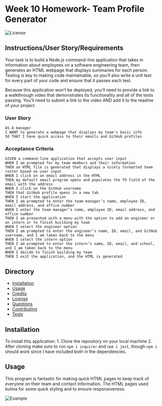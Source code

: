 # Week 10 Homework- Team Profile Generator
![License](https://img.shields.io/badge/license-GPLv3-blue)


## Instructions/User Story/Requirements

Your task is to build a Node.js command-line application that takes in information about employees on a software engineering team, then generates an HTML webpage that displays summaries for each person. Testing is key to making code maintainable, so you’ll also write a unit test for every part of your code and ensure that it passes each test.

Because this application won’t be deployed, you’ll need to provide a link to a walkthrough video that demonstrates its functionality and all of the tests passing. You’ll need to submit a link to the video AND add it to the readme of your project.

### User Story

```
AS A manager
I WANT to generate a webpage that displays my team's basic info
SO THAT I have quick access to their emails and GitHub profiles
```

### Acceptance Criteria

```
GIVEN a command-line application that accepts user input
WHEN I am prompted for my team members and their information
THEN an HTML file is generated that displays a nicely formatted team roster based on user input
WHEN I click on an email address in the HTML
THEN my default email program opens and populates the TO field of the email with the address
WHEN I click on the GitHub username
THEN that GitHub profile opens in a new tab
WHEN I start the application
THEN I am prompted to enter the team manager’s name, employee ID, email address, and office number
WHEN I enter the team manager’s name, employee ID, email address, and office number
THEN I am presented with a menu with the option to add an engineer or an intern or to finish building my team
WHEN I select the engineer option
THEN I am prompted to enter the engineer’s name, ID, email, and GitHub username, and I am taken back to the menu
WHEN I select the intern option
THEN I am prompted to enter the intern’s name, ID, email, and school, and I am taken back to the menu
WHEN I decide to finish building my team
THEN I exit the application, and the HTML is generated
```

## Directory
* [Installation](#installation)
* [Usage](#usage)
* [Credits](#credits)
* [License](#license)
* [Questions](#questions)
* [Contributing](#contributing)
* [Tests](#tests)

## Installation
To install this application:
    1. Clone the repository on your local machine
    2. After cloning make sure to run ```npm i inquirer``` and ```npm i jest```, though ```npm i``` should work since I have included both in the dependencies.

## Usage
This program is fantastic for making quick HTML pages to keep track of everyone on their team and contact information. The HTML pages used bulma for some quick styling and to ensure responsiveness. 

![Example]()
